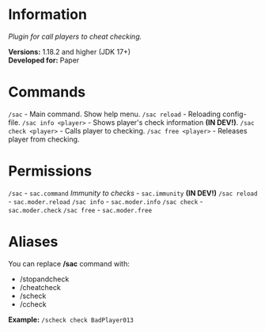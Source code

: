 # Information
*Plugin for call players to cheat checking.*

**Versions:** 1.18.2 and higher (JDK 17+)<br>
**Developed for:** Paper

# Commands
`/sac` - Main command. Show help menu.
`/sac reload` - Reloading config-file.
`/sac info <player>` - Shows player's check information **(IN DEV!)**.
`/sac check <player>` - Calls player to checking.
`/sac free <player>` - Releases player from checking.

# Permissions
`/sac` - `sac.command`
*Immunity to checks* - `sac.immunity` **(IN DEV!)**
`/sac reload` - `sac.moder.reload`
`/sac info` - `sac.moder.info`
`/sac check` - `sac.moder.check`
`/sac free` - `sac.moder.free`

# Aliases
You can replace **/sac** command with:
- /stopandcheck
- /cheatcheck
- /scheck
- /ccheck

**Example:** `/scheck check BadPlayer013`
